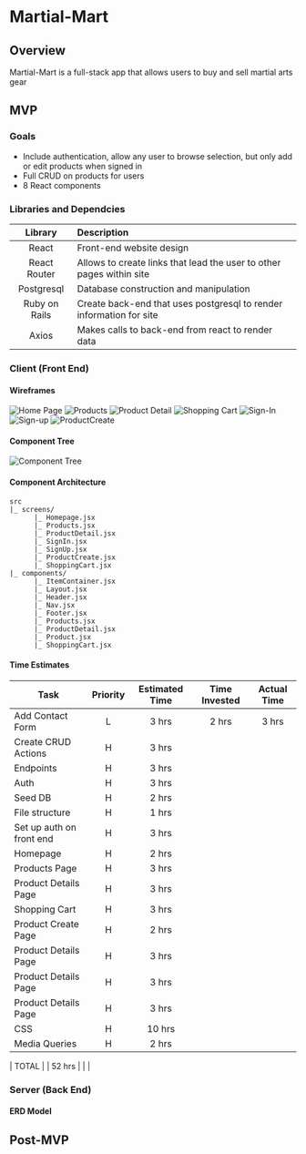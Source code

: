 # Martial-Mart

## Overview
Martial-Mart is a full-stack app that allows users to buy and sell martial arts gear

## MVP

### Goals

- Include authentication, allow any user to browse selection, but only add or edit products when signed in
- Full CRUD on products for users
- 8 React components

### Libraries and Dependcies
|     Library      | Description                                |
| :--------------: | :----------------------------------------- |
|      React       | Front-end website design |
|   React Router   | Allows to create links that lead the user to other pages within site |
| Postgresql | Database construction and manipulation |
| Ruby on Rails| Create back-end that uses postgresql to render information for site |
|  Axios  | Makes calls to back-end from react to render data |
### Client (Front End)

#### Wireframes
![Home Page](assets/Home-page.png)
![Products](assets/Products.png)
![Product Detail](assets/Product-Detail.png)
![Shopping Cart](assets/Shopping-Cart.png)
![Sign-In](assets/Sign-In.png)
![Sign-up](assets/Sign-Up.png)
![ProductCreate](assets/Add-Product.png)


#### Component Tree
![Component Tree](assets/component-tree.png)

#### Component Architecture

``` structure
src
|_ screens/
      |_ Homepage.jsx
      |_ Products.jsx
      |_ ProductDetail.jsx
      |_ SignIn.jsx
      |_ SignUp.jsx
      |_ ProductCreate.jsx
      |_ ShoppingCart.jsx
|_ components/
      |_ ItemContainer.jsx
      |_ Layout.jsx
      |_ Header.jsx
      |_ Nav.jsx
      |_ Footer.jsx
      |_ Products.jsx
      |_ ProductDetail.jsx
      |_ Product.jsx
      |_ ShoppingCart.jsx
```


#### Time Estimates

| Task                | Priority | Estimated Time | Time Invested | Actual Time |
| ------------------- | :------: | :------------: | :-----------: | :---------: |
| Add Contact Form    |    L     |     3 hrs      |     2 hrs     |    3 hrs    |
| Create CRUD Actions |    H     |     3 hrs      |        |          |
| Endpoints |    H     |     3 hrs      |        |      |    
| Auth |    H     |     3 hrs      |        |          |
| Seed DB |    H     |     2 hrs      |        |          |
| File structure |    H     |     1 hrs      |        |          |
| Set up auth on front end |    H     |     3 hrs      |        | |         
| Homepage |    H     |     2 hrs      |        |          |
| Products Page |    H     |     3 hrs      |        |         | 
| Product Details Page |    H     |     3 hrs      |        | |     
| Shopping Cart |    H     |     3 hrs      |        |      |
| Product Create Page |    H     |     2 hrs      |        |  |
| Product Details Page |    H     |     3 hrs      |        |  |
| Product Details Page |    H     |     3 hrs      |        |  |
| Product Details Page |    H     |     3 hrs      |        |   |
|    CSS     |    H     |     10 hrs      |           |   |
|  Media Queries  |   H   |    2 hrs     |       |       |

| TOTAL               |          |     52 hrs      |         |          |


### Server (Back End)

#### ERD Model

## Post-MVP

